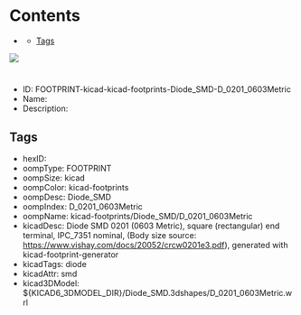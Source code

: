 



Contents
========

* [](#)
	* [Tags](#tags)
  
![][im]
# 

- ID: FOOTPRINT-kicad-kicad-footprints-Diode_SMD-D_0201_0603Metric
- Name: 
- Description: 

## Tags

- hexID: 
- oompType: FOOTPRINT
- oompSize: kicad
- oompColor: kicad-footprints
- oompDesc: Diode_SMD
- oompIndex: D_0201_0603Metric
- oompName: kicad-footprints/Diode_SMD/D_0201_0603Metric
- kicadDesc: Diode SMD 0201 (0603 Metric), square (rectangular) end terminal, IPC_7351 nominal, (Body size source: https://www.vishay.com/docs/20052/crcw0201e3.pdf), generated with kicad-footprint-generator
- kicadTags: diode
- kicadAttr: smd
- kicad3DModel: ${KICAD6_3DMODEL_DIR}/Diode_SMD.3dshapes/D_0201_0603Metric.wrl



[im]: image.png
